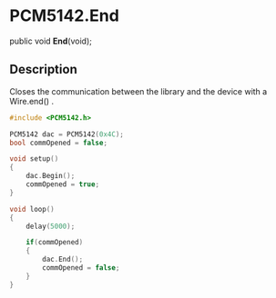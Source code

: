 # PCM5142.End

public void **End**(void);

## Description

Closes the communication between the library and the device with a Wire.end() .

```c++
#include <PCM5142.h>

PCM5142 dac = PCM5142(0x4C);
bool commOpened = false;

void setup()
{
	dac.Begin();
	commOpened = true;
}

void loop()
{
	delay(5000);

	if(commOpened)
	{
		dac.End();
		commOpened = false;
	}
}
```